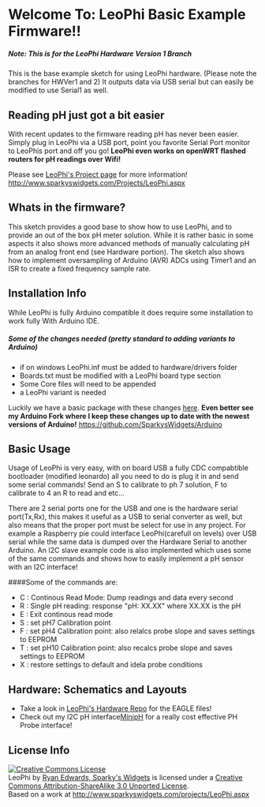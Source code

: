 Welcome To: LeoPhi Basic Example Firmware!!
================================

##### Note: This is for the LeoPhi Hardware Version 1 Branch

This is the base example sketch for using LeoPhi hardware. (Please note the branches for HWVer1 and 2) 
It outputs data via USB serial but can easily be modified to use Serial1 as well.

Reading pH just got a bit easier
-------------------------

With recent updates to the firmware reading pH has never been easier. 
Simply plug in LeoPhi via a USB port, point you favorite Serial Port monitor to LeoPhis port and off you go! 
**LeoPhi even works on openWRT flashed routers for pH readings over Wifi!**

Please see [LeoPhi's Project page](http://www.sparkyswidgets.com/Projects/LeoPhi.aspx) for more information!
<http://www.sparkyswidgets.com/Projects/LeoPhi.aspx>

Whats in the firmware?
-------------------------

This sketch provides a good base to show how to use LeoPhi, and to provide an out of the box pH meter solution.
While it is rather basic in some aspects it also shows more advanced methods of manually calculating pH from an analog front end (see Hardware portion).
The sketch also shows how to implement oversampling of Arduino (AVR) ADCs using Timer1 and an ISR to create a fixed frequency sample rate.

Installation Info
-------------------------

While LeoPhi is fully Arduino compatible it does require some installation to work fully With Arduino IDE.
##### Some of the changes needed (pretty standard to adding variants to Arduino) 
- if on windows LeoPhi.inf must be added to hardware/drivers folder
- Boards.txt must be modified with a LeoPhi board type section 
- Some Core files will need to be appended
- a LeoPhi variant is needed

Luckily we have a basic package with these changes [here](http://www.sparkyswidgets.com/Portals/0/LeoPhiSetup.zip).
**Even better see my Arduino Fork where I keep these changes up to date with the newest versions of Arduino!**
<https://github.com/SparkysWidgets/Arduino>

Basic Usage
-------------------------

Usage of LeoPhi is very easy, with on board USB a fully CDC compabtible bootloader (modified leonardo) all you need to do is plug it in and send some serial commands! Send an S to calibrate to ph 7 solution, F to calibrate to 4 an R to read and etc...

There are 2 serial ports one for the USB and one is the hardware serial port(Tx,Rx), this makes it useful as a USB to serial converter as well, but also means that the proper port must be select for use in any project. For example a Raspberry pie could interface LeoPhi(carefull on levels) over USB serial while the same data is dumped over the Hardware Serial to another Arduino. An I2C slave example code is also implemented which uses some of the same commands and shows how to easily implement a pH sensor with an I2C interface!

####Some of the commands are:
- C : Continous Read Mode: Dump readings and data every second
- R : Single pH reading: response "pH: XX.XX" where XX.XX is the pH
- E : Exit continous read mode
- S : set pH7 Calibration point
- F : set pH4 Calibration point: also relalcs probe slope and saves settings to EEPROM
- T : set pH10 Calibration point: also recalcs probe slope and saves settings to EEPROM 
- X : restore settings to default and idela probe conditions

Hardware: Schematics and Layouts
-------------------------

- Take a look in [LeoPhi's Hardware Repo](https://github.com/SparkysWidgets/LeoPhiHW) for the EAGLE files!
- Check out my I2C pH interface[MinipH](http://www.sparkyswidgets.com/Projects/MinipH.aspx) for a really cost effective PH Probe interface!

License Info
-------------------------

<a rel="license" href="http://creativecommons.org/licenses/by-sa/3.0/deed.en_US"><img alt="Creative Commons License" style="border-width: 0px;" src="http://i.creativecommons.org/l/by-sa/3.0/88x31.png" /></a><br />
<span xmlns:dct="http://purl.org/dc/terms/" property="dct:title">LeoPhi</span> by <a xmlns:cc="http://creativecommons.org/ns#" href="www.sparkyswidgets.com" property="cc:attributionName" rel="cc:attributionURL">Ryan Edwards, Sparky's Widgets</a> is licensed under a <a rel="license" href="http://creativecommons.org/licenses/by-sa/3.0/deed.en_US">Creative Commons Attribution-ShareAlike 3.0 Unported License</a>.<br />
Based on a work at <a xmlns:dct="http://purl.org/dc/terms/" href="/projects/LeoPhi.aspx" rel="dct:source">http://www.sparkyswidgets.com/projects/LeoPhi.aspx</a>